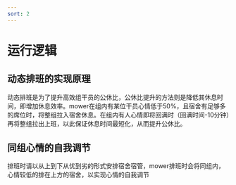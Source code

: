 ```yaml
---
sort: 2
---
```

# 运行逻辑

## 动态排班的实现原理
动态排班是为了提升高效组干员的公休比，公休比提升的方法则是降低其休息时间，即增加休息效率。mower在组内有某位干员心情低于50%，且宿舍有足够多的席位时，将整组拉入宿舍休息。在组内有人心情即将回满时（回满时间-10分钟）再将整组拉出上班，以此保证休息时间最短化，从而提升公休比。

## 同组心情的自我调节
排班时请以从上到下从优到劣的形式安排宿舍宿管，mower排班时会将同组内，心情较低的排在上方的宿舍，以实现心情的自我调节

